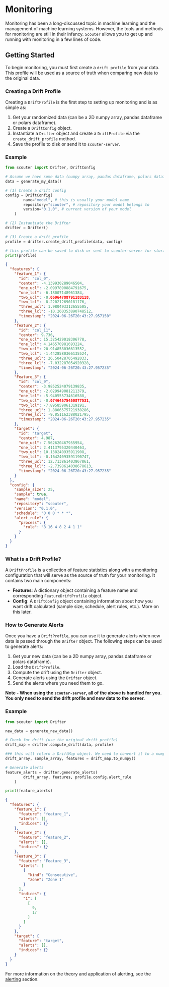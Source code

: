 # Monitoring

Monitoring has been a long-discussed topic in machine learning and the management of machine learning systems. However, the tools and methods for monitoring are still in their infancy. `Scouter` allows you to get up and running with monitoring in a few lines of code.

## Getting Started

To begin monitoring, you must first create a `drift profile` from your data. This profile will be used as a source of truth when comparing new data to the original data. 

### Creating a Drift Profile

Creating a `DriftProfile` is the first step to setting up monitoring and is as simple as:

1. Get your randomized data (can be a 2D numpy array, pandas dataframe or polars dataframe).
2. Create a `DriftConfig` object.
3. Instantiate a `Drifter` object and create a `DriftProfile` via the `create_drift_profile` method.
4. Save the profile to disk or send it to `scouter-server`.

### Example

```python
from scouter import Drifter, DriftConfig

# Assume we have some data (numpy array, pandas dataframe, polars dataframe)
data = generate_my_data()

# (1) Create a drift config
config = DriftConfig(
        name="model", # this is usually your model name
        repository="scouter", # repository your model belongs to
        version="0.1.0", # current version of your model
    )

# (2) Instantiate the Drifter
drifter = Drifter()

# (3) Create a drift profile
profile = drifter.create_drift_profile(data, config)

# this profile can be saved to disk or sent to scouter-server for storage
print(profile)
```

```json
{
  "features": {
    "feature_1": {
      "id": "col_0",
      "center": -4.139930289046504,
      "one_ucl": -2.0997890884791675,
      "one_lcl": -6.18007148961384,
      "two_ucl": -0.05964788791183118,
      "two_lcl": -8.220212690181176,
      "three_ucl": 1.980493312655505,
      "three_lcl": -10.260353890748512,
      "timestamp": "2024-06-26T20:43:27.957150"
    },
    "feature_2": {
      "id": "col_11",
      "center": 9.736,
      "one_ucl": 15.325429018306778,
      "one_lcl": 4.146570981693224,
      "two_ucl": 20.914858036613552,
      "two_lcl": -1.4428580366135524,
      "three_ucl": 26.50428705492033,
      "three_lcl": -7.032287054920328,
      "timestamp": "2024-06-26T20:43:27.957235"
    },
    "Feature_3": {
      "id": "col_9",
      "center": -3.9852524079139835,
      "one_ucl": -2.029949081211379,
      "one_lcl": -5.940555734616588,
      "two_ucl": -0.07464575450877531,
      "two_lcl": -7.895859061319191,
      "three_ucl": 1.8806575721938286,
      "three_lcl": -9.851162388021795,
      "timestamp": "2024-06-26T20:43:27.957235"
    },
    "target": {
      "id": "target",
      "center": 4.987,
      "one_ucl": 7.562620467955954,
      "one_lcl": 2.4113795320440463,
      "two_ucl": 10.138240935911908,
      "two_lcl": -0.16424093591190747,
      "three_ucl": 12.713861403867861,
      "three_lcl": -2.7398614038678613,
      "timestamp": "2024-06-26T20:43:27.957235"
    }
  },
  "config": {
    "sample_size": 25,
    "sample": true,
    "name": "model",
    "repository": "scouter",
    "version": "0.1.0",
    "schedule": "0 0 0 * * *",
    "alert_rule": {
      "process": {
        "rule": "8 16 4 8 2 4 1 1"
      }
    }
  }
}
```

### What is a Drift Profile?

A `DriftProfile` is a collection of feature statistics along with a monitoring configuration that will serve as the source of truth for your monitoring. It contains two main components:

- **Features**: A dictionary object containing a feature name and corresponding `FeatureDriftProfile` object.
- **Config**: A `DriftConfig` object containing information about how you want drift calculated (sample size, schedule, alert rules, etc.). More on this later.


### How to Generate Alerts

Once you have a `DriftProfile`, you can use it to generate alerts when new data is passed through the `Drifter` object. The following steps can be used to generate alerts:

1. Get your new data (can be a 2D numpy array, pandas dataframe or polars dataframe).
2. Load the `DriftProfile`.
3. Compute the drift using the `Drifter` object.
4. Generate alerts using the `Drifter` object.
5. Send the alerts where you need them to go.

**Note - When using the `scouter-server`, all of the above is handled for you. You only need to send the drift profile and new data to the server.**

### Example

```python
from scouter import Drifter

new_data = generate_new_data()

# Check for drift (use the original drift profile)
drift_map = drifter.compute_drift(data, profile)

### this will return a DriftMap object. We need to convert it to a numpy array for alert generation
drift_array, sample_array, features = drift_map.to_numpy()

# Generate alerts
feature_alerts = drifter.generate_alerts(
        drift_array, features, profile.config.alert_rule
    )

print(feature_alerts)
```

```json
{
  "features": {
    "feature_1": {
      "feature": "feature_1",
      "alerts": [],
      "indices": {}
    },
    "feature_2": {
      "feature": "feature_2",
      "alerts": [],
      "indices": {}
    },
    "Feature_3": {
      "feature": "Feature_3",
      "alerts": [
        {
          "kind": "Consecutive",
          "zone": "Zone 1"
        }
      ],
      "indices": {
        "1": [
          [
            9,
            17
          ]
        ]
      }
    },
    "target": {
      "feature": "target",
      "alerts": [],
      "indices": {}
    }
  }
}
```

For more information on the theory and application of alerting, see the [alerting](./alerting.md) section.

